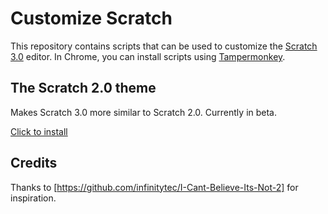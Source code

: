 # Customize Scratch

This repository contains scripts that can be used to customize the [Scratch 3.0](https://scratch.mit.edu/) editor. In Chrome, you can install scripts using [Tampermonkey](https://www.tampermonkey.net/).

## The Scratch 2.0 theme

Makes Scratch 3.0 more similar to Scratch 2.0. Currently in beta.

[Click to install](https://github.com/mxmou/customize-scratch/raw/master/scratch2Theme.js)

## Credits

Thanks to [https://github.com/infinitytec/I-Cant-Believe-Its-Not-2] for inspiration.
